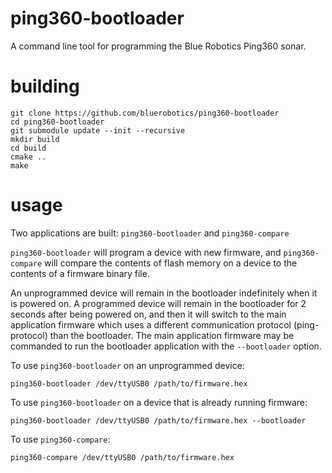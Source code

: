 # ping360-bootloader

A command line tool for programming the Blue Robotics Ping360 sonar.

# building

```
git clone https://github.com/bluerobotics/ping360-bootloader
cd ping360-bootloader
git submodule update --init --recursive
mkdir build
cd build
cmake ..
make
```

# usage

Two applications are built: `ping360-bootloader` and `ping360-compare`

`ping360-bootloader` will program a device with new firmware, and `ping360-compare` will compare the contents of flash memory on a device to the contents of a firmware binary file.

An unprogrammed device will remain in the bootloader indefinitely when it is powered on. A programmed device will remain in the bootloader for 2 seconds after being powered on, and then it will switch to the main application firmware which uses a different communication protocol (ping-protocol) than the bootloader. The main application firmware may be commanded to run the bootloader application with the `--bootloader` option.

To use `ping360-bootloader` on an unprogrammed device:

`ping360-bootloader /dev/ttyUSB0 /path/to/firmware.hex`

To use `ping360-bootloader` on a device that is already running firmware:

`ping360-bootloader /dev/ttyUSB0 /path/to/firmware.hex --bootloader`

To use `ping360-compare`:

`ping360-compare /dev/ttyUSB0 /path/to/firmware.hex`
